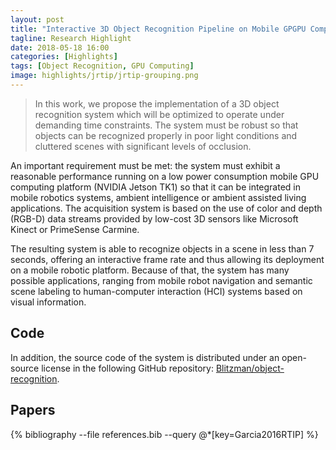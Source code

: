 ```yaml
---
layout: post
title: "Interactive 3D Object Recognition Pipeline on Mobile GPGPU Computing Platforms using Low-cost RGB-D Sensors"
tagline: Research Highlight
date: 2018-05-18 16:00
categories: [Highlights]
tags: [Object Recognition, GPU Computing]
image: highlights/jrtip/jrtip-grouping.png
---
```


<blockquote>
In this work, we propose the implementation of a 3D object recognition system which will be optimized to operate under demanding time constraints. The system must be robust so that objects can be recognized properly in poor light conditions and cluttered scenes with significant levels of occlusion.
</blockquote>

An important requirement must be met: the system must exhibit a reasonable performance running on a low power consumption mobile GPU computing platform (NVIDIA Jetson TK1) so that it can be integrated in mobile robotics systems, ambient intelligence or ambient assisted living applications. The acquisition system is based on the use of color and depth (RGB-D) data streams provided by low-cost 3D sensors like Microsoft Kinect or PrimeSense Carmine.

The resulting system is able to recognize objects in a scene in less than 7 seconds, offering an interactive frame rate and thus allowing its deployment on a mobile robotic platform. Because of that, the system has many possible applications, ranging from mobile robot navigation and semantic scene labeling to human-computer interaction (HCI) systems based on visual information.

## Code

In addition, the source code of the system is distributed under an open-source license in the following GitHub repository: [Blitzman/object-recognition](https://github.com/Blitzman/object-recognition).

## Papers

{% bibliography --file references.bib --query @*[key=Garcia2016RTIP] %}
